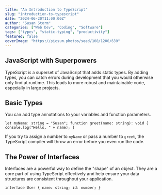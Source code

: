 ```yaml
---
title: "An Introduction to TypeScript"
slug: "introduction-to-typescript"
date: "2024-06-20T11:00:00Z"
author: "Susan Storm"
categories: ["Web Dev", "Coding", "Software"]
tags: ["types", "static-typing", "productivity"]
featured: false
coverImage: "https://picsum.photos/seed/108/1200/630"
---
```


## JavaScript with Superpowers

TypeScript is a superset of JavaScript that adds static types. By adding types, you can catch errors during development that you would otherwise only find at runtime. This leads to more robust and maintainable code, especially in large projects.

## Basic Types

You can add type annotations to your variables and function parameters.

`let myName: string = "Susan";
function greet(name: string): void {
  console.log("Hello, " + name);
}`

If you try to assign a number to `myName` or pass a number to `greet`, the TypeScript compiler will throw an error before you even run the code.

## The Power of Interfaces

Interfaces are a powerful way to define the "shape" of an object. They are a core part of using TypeScript effectively and help ensure your data structures are consistent throughout your application.

`interface User {
  name: string;
  id: number;
}`
